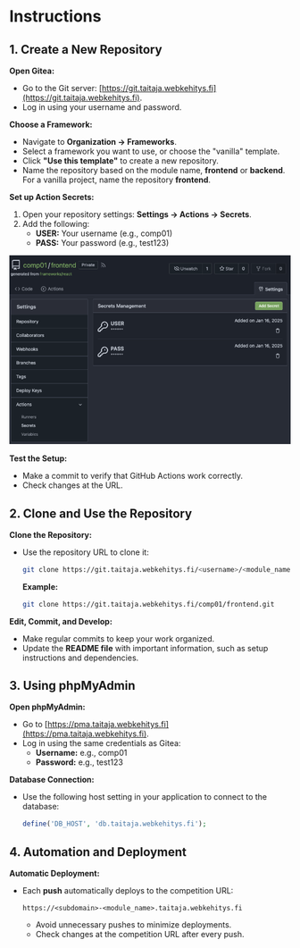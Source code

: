 # Instructions

## 1. Create a New Repository

**Open Gitea:**
- Go to the Git server: [https://git.taitaja.webkehitys.fi](https://git.taitaja.webkehitys.fi).
- Log in using your username and password.

**Choose a Framework:**
- Navigate to **Organization → Frameworks**.
- Select a framework you want to use, or choose the "vanilla" template.
- Click **"Use this template"** to create a new repository.
- Name the repository based on the module name, **frontend** or **backend**. For a vanilla project, name the repository **frontend**.

**Set up Action Secrets:**
1. Open your repository settings: **Settings → Actions → Secrets**.
2. Add the following:
   - **USER:** Your username (e.g., comp01)
   - **PASS:** Your password (e.g., test123)

![secrets settings](/semifinaali/instructions/secrets.png)

**Test the Setup:**
- Make a commit to verify that GitHub Actions work correctly.
- Check changes at the URL.

## 2. Clone and Use the Repository

**Clone the Repository:**
- Use the repository URL to clone it:
  ```bash
  git clone https://git.taitaja.webkehitys.fi/<username>/<module_name>.git
  ```
  **Example:**
  ```bash
  git clone https://git.taitaja.webkehitys.fi/comp01/frontend.git
  ```

**Edit, Commit, and Develop:**
- Make regular commits to keep your work organized.
- Update the **README file** with important information, such as setup instructions and dependencies.

## 3. Using phpMyAdmin

**Open phpMyAdmin:**
- Go to [https://pma.taitaja.webkehitys.fi](https://pma.taitaja.webkehitys.fi).
- Log in using the same credentials as Gitea:
  - **Username:** e.g., comp01
  - **Password:** e.g., test123

**Database Connection:**
- Use the following host setting in your application to connect to the database:
  ```php
  define('DB_HOST', 'db.taitaja.webkehitys.fi');
  ```

## 4. Automation and Deployment

**Automatic Deployment:**
- Each **push** automatically deploys to the competition URL:
  ```
  https://<subdomain>-<module_name>.taitaja.webkehitys.fi
  ```
  - Avoid unnecessary pushes to minimize deployments.
  - Check changes at the competition URL after every push.
